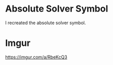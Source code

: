 # Absolute Solver Symbol
I recreated the absolute solver symbol.
# Imgur
https://imgur.com/a/RbeKcQ3
